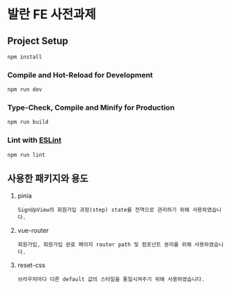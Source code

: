 # 발란 FE 사전과제

## Project Setup

```sh
npm install
```

### Compile and Hot-Reload for Development

```sh
npm run dev
```

### Type-Check, Compile and Minify for Production

```sh
npm run build
```

### Lint with [ESLint](https://eslint.org/)

```sh
npm run lint
```

## 사용한 패키지와 용도

1. pinia
   ```
   SignUpView의 회원가입 과정(step) state를 전역으로 관리하기 위해 사용하였습니다.
   ```
2. vue-router

   ```
   회원가입, 회원가입 완료 페이지 router path 및 컴포넌트 분리를 위해 사용하였습니다.
   ```

3. reset-css
   ```
   브라우저마다 다른 default 값의 스타일을 통일시켜주기 위해 사용하였습니다.
   ```
